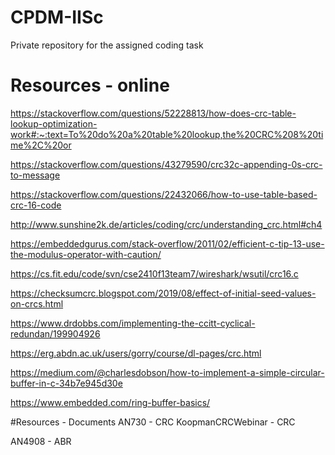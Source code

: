 # CPDM-IISc
Private repository for the assigned coding task



# Resources - online
https://stackoverflow.com/questions/52228813/how-does-crc-table-lookup-optimization-work#:~:text=To%20do%20a%20table%20lookup,the%20CRC%208%20time%2C%20or

https://stackoverflow.com/questions/43279590/crc32c-appending-0s-crc-to-message

https://stackoverflow.com/questions/22432066/how-to-use-table-based-crc-16-code

http://www.sunshine2k.de/articles/coding/crc/understanding_crc.html#ch4

https://embeddedgurus.com/stack-overflow/2011/02/efficient-c-tip-13-use-the-modulus-operator-with-caution/

https://cs.fit.edu/code/svn/cse2410f13team7/wireshark/wsutil/crc16.c

https://checksumcrc.blogspot.com/2019/08/effect-of-initial-seed-values-on-crcs.html

https://www.drdobbs.com/implementing-the-ccitt-cyclical-redundan/199904926

https://erg.abdn.ac.uk/users/gorry/course/dl-pages/crc.html

https://medium.com/@charlesdobson/how-to-implement-a-simple-circular-buffer-in-c-34b7e945d30e

https://www.embedded.com/ring-buffer-basics/

#Resources - Documents
AN730 - CRC
KoopmanCRCWebinar - CRC

AN4908 - ABR
